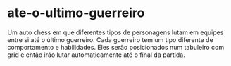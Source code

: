 # ate-o-ultimo-guerreiro
Um auto chess em que diferentes tipos de personagens lutam em equipes entre si até o último guerreiro. Cada guerreiro tem um tipo diferente de comportamento e habilidades. Eles serão posicionados num tabuleiro com grid e então irão lutar automaticamente até o final da partida.

